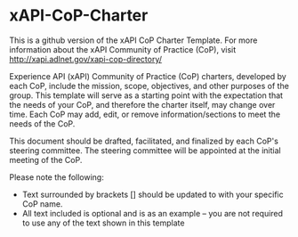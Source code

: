 xAPI-CoP-Charter
================

This is a github version of the xAPI CoP Charter Template. For more information about the xAPI Community of Practice (CoP), visit http://xapi.adlnet.gov/xapi-cop-directory/

Experience API (xAPI) Community of Practice (CoP) charters, developed by each CoP, include the mission, scope, objectives, and other purposes of the group. This template will serve as a starting point with the expectation that the needs of your CoP, and therefore the charter itself, may change over time. Each CoP may add, edit, or remove information/sections to meet the needs of the CoP. 

This document should be drafted, facilitated, and finalized by each CoP's steering committee. The steering committee will be appointed at the initial meeting of the CoP.

Please note the following:

- Text surrounded by brackets [] should be updated to with your specific CoP name.
- All text included is optional and is as an example – you are not required to use any of the text shown in this template
